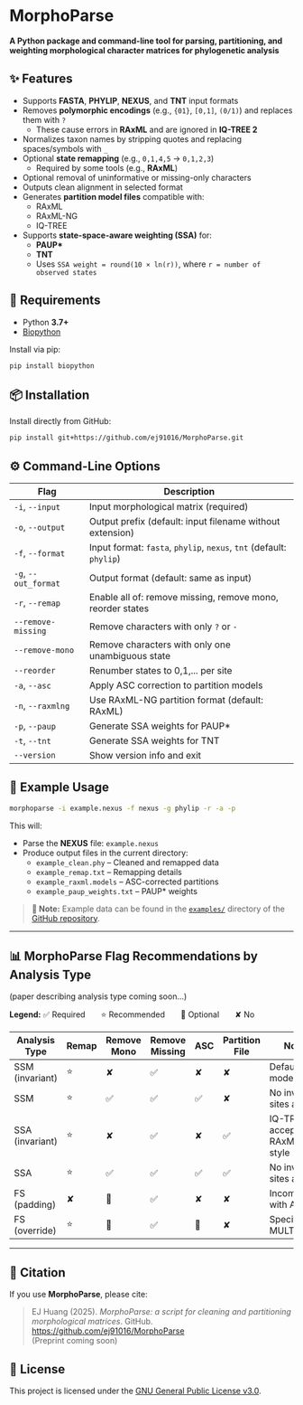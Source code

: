 # MorphoParse

**A Python package and command-line tool for parsing, partitioning, and weighting morphological character matrices for phylogenetic analysis**

## ✨ Features

- Supports **FASTA**, **PHYLIP**, **NEXUS**, and **TNT** input formats
- Removes **polymorphic encodings** (e.g., `{01}`, `[0,1]`, `(0/1)`) and replaces them with `?`
  - These cause errors in **RAxML** and are ignored in **IQ-TREE 2**
- Normalizes taxon names by stripping quotes and replacing spaces/symbols with `_`
- Optional **state remapping** (e.g., `0,1,4,5` → `0,1,2,3`)
  - Required by some tools (e.g., **RAxML**)
- Optional removal of uninformative or missing-only characters
- Outputs clean alignment in selected format
- Generates **partition model files** compatible with:
  - RAxML
  - RAxML-NG
  - IQ-TREE
- Supports **state-space-aware weighting (SSA)** for:
  - **PAUP\***
  - **TNT**
  - Uses `SSA weight = round(10 × ln(r))`, where `r = number of observed states`

## 🧱 Requirements

- Python **3.7+**
- [Biopython](https://biopython.org/)

Install via pip:

```bash
pip install biopython
```

## 📦 Installation

Install directly from GitHub:

```bash
pip install git+https://github.com/ej91016/MorphoParse.git
```

## ⚙️ Command-Line Options

| Flag | Description |
|------|-------------|
| `-i`, `--input` | Input morphological matrix (required) |
| `-o`, `--output` | Output prefix (default: input filename without extension) |
| `-f`, `--format` | Input format: `fasta`, `phylip`, `nexus`, `tnt` (default: `phylip`) |
| `-g`, `--out_format` | Output format (default: same as input) |
| `-r`, `--remap` | Enable all of: remove missing, remove mono, reorder states |
| `--remove-missing` | Remove characters with only `?` or `-` |
| `--remove-mono` | Remove characters with only one unambiguous state |
| `--reorder` | Renumber states to 0,1,... per site |
| `-a`, `--asc` | Apply ASC correction to partition models |
| `-n`, `--raxmlng` | Use RAxML-NG partition format (default: RAxML) |
| `-p`, `--paup` | Generate SSA weights for PAUP\* |
| `-t`, `--tnt` | Generate SSA weights for TNT |
| `--version` | Show version info and exit |

## 🧪 Example Usage

```bash
morphoparse -i example.nexus -f nexus -g phylip -r -a -p
```

This will:
- Parse the **NEXUS** file: `example.nexus`
- Produce output files in the current directory:
  - `example_clean.phy`          – Cleaned and remapped data
  - `example_remap.txt`          – Remapping details
  - `example_raxml.models`       – ASC-corrected partitions
  - `example_paup_weights.txt`   – PAUP* weights

> **📝 Note:** Example data can be found in the [`examples/`](https://github.com/ej91016/MorphoParse/tree/main/examples) directory of the [GitHub repository](https://github.com/ej91016/MorphoParse).

---

## 📊 MorphoParse Flag Recommendations by Analysis Type

(paper describing analysis type coming soon...)

**Legend:** ✅ Required  ⭐ Recommended  🔘 Optional  ✘ No

| Analysis Type | Remap | Remove Mono | Remove Missing | ASC | Partition File | Notes | Tools |
|---------------|--------|--------------|----------------|-----|----------------|-------|-------|
| SSM (invariant) | ⭐ | ✘ | ✅ | ✘ | ✘ | Default model | All |
| SSM  | ⭐ | ✅ | ✅ | ✅ | ✘ | No invariant sites allowed | All |
| SSA (invariant) | ⭐ | ✘ | ✅ | ✘ | ✅ | IQ-TREE accepts RAxML-style | All |
| SSA | ⭐ | ✅ | ✅ | ✅ | ✅ | No invariant sites allowed | All |
| FS (padding) | ✘ | 🔘 | ✅ | ✘ | ✘ | Incompatible with ASC | All |
| FS (override) | ⭐ | 🔘 | ✅ | 🔘 | ✘ | Specify with MULTI`x`_MK| RAxML-NG |

---

## 📖 Citation

If you use **MorphoParse**, please cite:

> EJ Huang (2025). *MorphoParse: a script for cleaning and partitioning morphological matrices*. GitHub. https://github.com/ej91016/MorphoParse  
> (Preprint coming soon)

## 🪪 License

This project is licensed under the [GNU General Public License v3.0](https://www.gnu.org/licenses/gpl-3.0.html).
